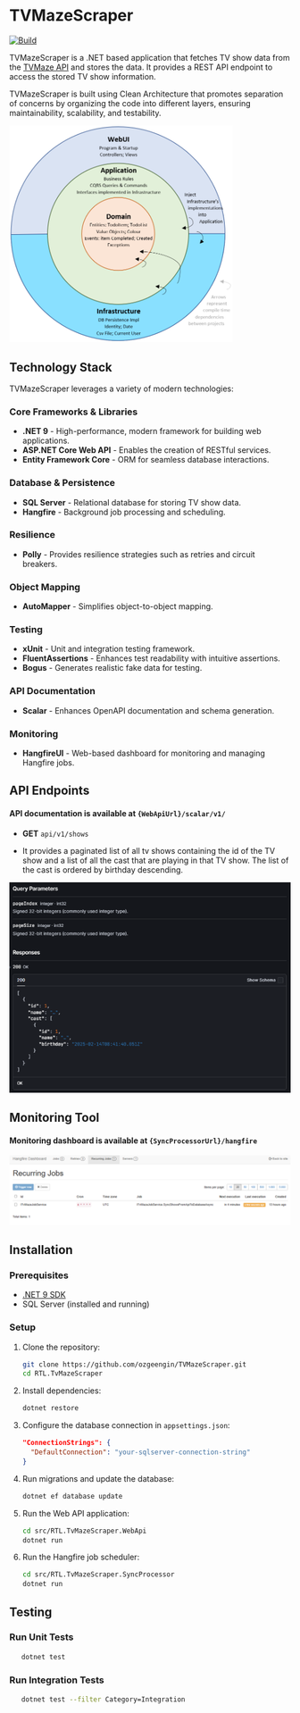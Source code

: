 # TVMazeScraper
[![Build](https://github.com/ozgeengin/TvMazeScraper/actions/workflows/dotnet.yml/badge.svg)](https://github.com/ozgeengin/TvMazeScraper/actions/workflows/dotnet.yml)

TVMazeScraper is a .NET based application that fetches TV show data from the [TVMaze API](https://www.tvmaze.com/api) and stores the data. It provides a REST API endpoint to access the stored TV show information.

TVMazeScraper is built using Clean Architecture that promotes separation of concerns by organizing the code into different layers, ensuring maintainability, scalability, and testability. 

<img src="./images/clean-architecture.png" width="400" />

## Technology Stack

TVMazeScraper leverages a variety of modern technologies:

### Core Frameworks & Libraries
- **.NET 9** - High-performance, modern framework for building web applications.
- **ASP.NET Core Web API** - Enables the creation of RESTful services.
- **Entity Framework Core** - ORM for seamless database interactions.

### Database & Persistence
- **SQL Server** - Relational database for storing TV show data.
- **Hangfire** - Background job processing and scheduling.

### Resilience
- **Polly** - Provides resilience strategies such as retries and circuit breakers.

### Object Mapping
- **AutoMapper** - Simplifies object-to-object mapping.

### Testing
- **xUnit** - Unit and integration testing framework.
- **FluentAssertions** - Enhances test readability with intuitive assertions.
- **Bogus** - Generates realistic fake data for testing.

### API Documentation
- **Scalar** - Enhances OpenAPI documentation and schema generation.

### Monitoring
- **HangfireUI** - Web-based dashboard for monitoring and managing Hangfire jobs.

## API Endpoints
#### API documentation is available at `{WebApiUrl}/scalar/v1/`

- **GET** `api/v1/shows`

- It provides a paginated list of all tv shows containing the id of the TV show and a list of
all the cast that are playing in that TV show. The list of the cast is ordered by birthday descending.

<img src="./images/scalar.png" />

## Monitoring Tool
#### Monitoring dashboard is available at `{SyncProcessorUrl}/hangfire`

<img src="./images/hangfire.png" />


## Installation

### Prerequisites

- [.NET 9 SDK](https://dotnet.microsoft.com/)
- SQL Server (installed and running)

### Setup

1. Clone the repository:
   ```sh
   git clone https://github.com/ozgeengin/TVMazeScraper.git
   cd RTL.TvMazeScraper
   ```
2. Install dependencies:
   ```sh
   dotnet restore
   ```
3. Configure the database connection in `appsettings.json`:
   ```json
   "ConnectionStrings": {
     "DefaultConnection": "your-sqlserver-connection-string"
   }
   ```
4. Run migrations and update the database:
   ```sh
   dotnet ef database update
   ```
5. Run the Web API application:
   ```sh
   cd src/RTL.TvMazeScraper.WebApi
   dotnet run
   ```
6. Run the Hangfire job scheduler:
   ```sh
   cd src/RTL.TvMazeScraper.SyncProcessor
   dotnet run
   ```

## Testing

### Run Unit Tests

```sh
   dotnet test
```

### Run Integration Tests

```sh
   dotnet test --filter Category=Integration
```
